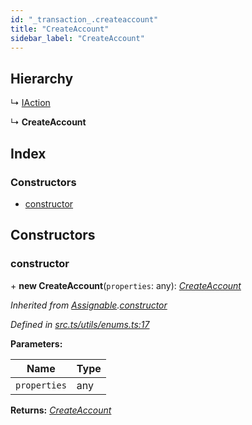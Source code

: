 ```yaml
---
id: "_transaction_.createaccount"
title: "CreateAccount"
sidebar_label: "CreateAccount"
---
```


## Hierarchy

  ↳ [IAction](_transaction_.iaction.md)

  ↳ **CreateAccount**

## Index

### Constructors

* [constructor](_transaction_.createaccount.md#constructor)

## Constructors

###  constructor

\+ **new CreateAccount**(`properties`: any): *[CreateAccount](_transaction_.createaccount.md)*

*Inherited from [Assignable](_utils_enums_.assignable.md).[constructor](_utils_enums_.assignable.md#constructor)*

*Defined in [src.ts/utils/enums.ts:17](https://github.com/nearprotocol/nearlib/blob/d578981/src.ts/utils/enums.ts#L17)*

**Parameters:**

Name | Type |
------ | ------ |
`properties` | any |

**Returns:** *[CreateAccount](_transaction_.createaccount.md)*
